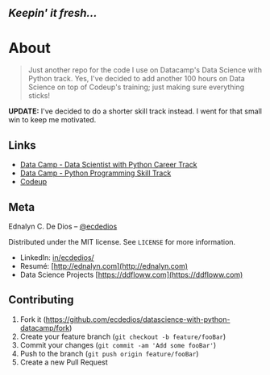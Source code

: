 _Keepin' it fresh..._
--

# About
> Just another repo for the code I use on Datacamp's Data Science with Python track. Yes, I've decided to add another 100 hours on Data Science on top of Codeup's training; just making sure everything sticks!

**UPDATE:** I've decided to do a shorter skill track instead. I went for that small win to keep me motivated.


## Links

- [Data Camp - Data Scientist with Python Career Track](https://www.datacamp.com/tracks/data-scientist-with-python)
- [Data Camp - Python Programming Skill Track](https://www.datacamp.com/tracks/python-programming)
- [Codeup](https://codeup.com/ds-admissions/)



## Meta

Ednalyn C. De Dios – [@ecdedios](https://github.com/ecdedios)

Distributed under the MIT license. See ``LICENSE`` for more information.

- LinkedIn: [in/ecdedios/](https://www.linkedin.com/in/ecdedios/)
- Resumé: [http://ednalyn.com](http://ednalyn.com)
- Data Science Projects [https://ddfloww.com](https://ddfloww.com)

## Contributing

1. Fork it (<https://github.com/ecdedios/datascience-with-python-datacamp/fork>)
2. Create your feature branch (`git checkout -b feature/fooBar`)
3. Commit your changes (`git commit -am 'Add some fooBar'`)
4. Push to the branch (`git push origin feature/fooBar`)
5. Create a new Pull Request